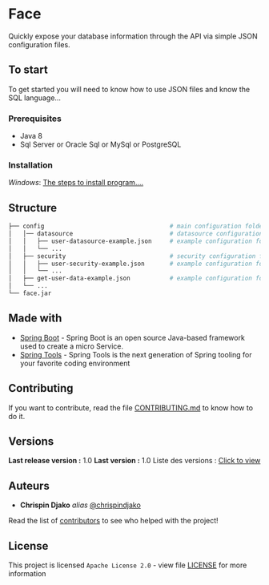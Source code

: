 # Face

Quickly expose your database information through the API via simple JSON configuration files.

## To start

To get started you will need to know how to use JSON files and know the SQL language...

### Prerequisites

- Java 8
- Sql Server or Oracle Sql or MySql or PostgreSQL

### Installation

_Windows_:
[The steps to install program....](https://docs.microsoft.com/en-us/dotnet/framework/windows-services/how-to-install-and-uninstall-services)

## Structure
```bash
├── config                                   # main configuration folder
│   │── datasource                           # datasource configuration folder
│   │   ├── user-datasource-example.json     # example configuration for datasource 
│   │   └── ...
│   ├── security                             # security configuration folder
│   │   ├── user-security-example.json       # example configuration for security 
│   │   └── ...
│   ├── get-user-data-example.json           # example configuration for API
│   └── ...
└── face.jar
```
## Made with

* [Spring Boot](https://spring.io/projects/spring-boot) - Spring Boot is an open source Java-based framework used to create a micro Service.
* [Spring Tools](https://spring.io/tools) - Spring Tools is the next generation of Spring tooling for your favorite coding environment

## Contributing

If you want to contribute, read the file [CONTRIBUTING.md](https://github.com/chrispindjako/face) to know how to do it.

## Versions

**Last release version :** 1.0
**Last version :** 1.0
Liste des versions : [Click to view](https://github.com/chrispindjako/face/tags)
## Auteurs

* **Chrispin Djako** _alias_ [@chrispindjako](https://github.com/chrispindjako)

Read the list of [contributors](https://github.com/chrispindjako/face/contributors) to see who helped with the project!

## License

This project is licensed ``Apache License 2.0`` - view file [LICENSE](https://github.com/chrispindjako/face/blob/main/LICENSE) for more information

